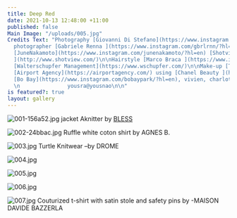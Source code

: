 ```yaml
---
title: Deep Red
date: 2021-10-13 12:48:00 +11:00
published: false
Main Image: "/uploads/005.jpg"
Credits Text: "Photography [Giovanni Di Stefano](https://www.instagram.com/__giovanni__di__stefano/?hl=en)\n\nAssistant
  photographer [Gabriele Renna ](https://www.instagram.com/gbrlrnn/?hl=en)\n\nStyling
  [JuneNakamoto](https://www.instagram.com/junenakamoto/?hl=en) [Shotview Artist Management
  ](http://www.shotview.com/)\n\nHairstyle [Marco Braca ](https://www.instagram.com/marcobracahair/?hl=en)
  [Walterschupfer Management](https://www.wschupfer.com/)\n\nMake-up [Tiina Roivainen](https://www.instagram.com/tiinaroivainen/?hl=en)
  [Airport Agency](https://airportagency.com/) using [Chanel Beauty ](https://www.chanel.com/au/makeup/)\n\n\nModels:
  [Bo Bay](https://www.instagram.com/bobaypark/?hl=en), vivien, charlotte @ thefaceparis
  \n               yousra@yousnao\n\n"
is featured?: true
layout: gallery
---
```


![001-156a52.jpg](/uploads/001-156a52.jpg)
jacket Aknitter by [BLESS](http://blesswebshop.com/)

![002-24bbac.jpg](/uploads/002-24bbac.jpg)
Ruffle white coton shirt by AGNES B.

![003.jpg](/uploads/003.jpg)
Turtle Knitwear –by DROME

![004.jpg](/uploads/004.jpg)

![005.jpg](/uploads/005.jpg)

![006.jpg](/uploads/006.jpg)

![007.jpg](/uploads/007.jpg)
Couturized t-shirt with satin stole and safety pins by -MAISON DAVIDE BAZZERLA